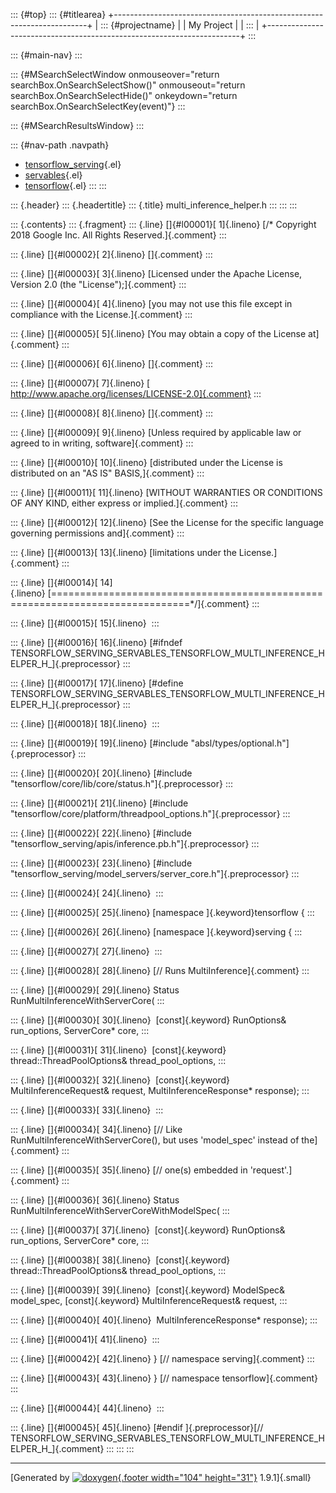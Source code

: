 ::: {#top}
::: {#titlearea}
+-----------------------------------------------------------------------+
| ::: {#projectname}                                                    |
| My Project                                                            |
| :::                                                                   |
+-----------------------------------------------------------------------+
:::

::: {#main-nav}
:::

::: {#MSearchSelectWindow onmouseover="return searchBox.OnSearchSelectShow()" onmouseout="return searchBox.OnSearchSelectHide()" onkeydown="return searchBox.OnSearchSelectKey(event)"}
:::

::: {#MSearchResultsWindow}
:::

::: {#nav-path .navpath}
-   [tensorflow\_serving](dir_bbc8937306723ff096d79d77f4a73363.html){.el}
-   [servables](dir_e240d895a087fc4ce46e8f4c52318018.html){.el}
-   [tensorflow](dir_143c99ffaf6c8b3b63b06c22e49d7998.html){.el}
:::
:::

::: {.header}
::: {.headertitle}
::: {.title}
multi\_inference\_helper.h
:::
:::
:::

::: {.contents}
::: {.fragment}
::: {.line}
[]{#l00001}[ 1]{.lineno} [/\* Copyright 2018 Google Inc. All Rights
Reserved.]{.comment}
:::

::: {.line}
[]{#l00002}[ 2]{.lineno} []{.comment}
:::

::: {.line}
[]{#l00003}[ 3]{.lineno} [Licensed under the Apache License, Version 2.0
(the \"License\");]{.comment}
:::

::: {.line}
[]{#l00004}[ 4]{.lineno} [you may not use this file except in compliance
with the License.]{.comment}
:::

::: {.line}
[]{#l00005}[ 5]{.lineno} [You may obtain a copy of the License
at]{.comment}
:::

::: {.line}
[]{#l00006}[ 6]{.lineno} []{.comment}
:::

::: {.line}
[]{#l00007}[ 7]{.lineno} [
http://www.apache.org/licenses/LICENSE-2.0]{.comment}
:::

::: {.line}
[]{#l00008}[ 8]{.lineno} []{.comment}
:::

::: {.line}
[]{#l00009}[ 9]{.lineno} [Unless required by applicable law or agreed to
in writing, software]{.comment}
:::

::: {.line}
[]{#l00010}[ 10]{.lineno} [distributed under the License is distributed
on an \"AS IS\" BASIS,]{.comment}
:::

::: {.line}
[]{#l00011}[ 11]{.lineno} [WITHOUT WARRANTIES OR CONDITIONS OF ANY KIND,
either express or implied.]{.comment}
:::

::: {.line}
[]{#l00012}[ 12]{.lineno} [See the License for the specific language
governing permissions and]{.comment}
:::

::: {.line}
[]{#l00013}[ 13]{.lineno} [limitations under the License.]{.comment}
:::

::: {.line}
[]{#l00014}[
14]{.lineno} [==============================================================================\*/]{.comment}
:::

::: {.line}
[]{#l00015}[ 15]{.lineno} 
:::

::: {.line}
[]{#l00016}[ 16]{.lineno} [\#ifndef
TENSORFLOW\_SERVING\_SERVABLES\_TENSORFLOW\_MULTI\_INFERENCE\_HELPER\_H\_]{.preprocessor}
:::

::: {.line}
[]{#l00017}[ 17]{.lineno} [\#define
TENSORFLOW\_SERVING\_SERVABLES\_TENSORFLOW\_MULTI\_INFERENCE\_HELPER\_H\_]{.preprocessor}
:::

::: {.line}
[]{#l00018}[ 18]{.lineno} 
:::

::: {.line}
[]{#l00019}[ 19]{.lineno} [\#include
\"absl/types/optional.h\"]{.preprocessor}
:::

::: {.line}
[]{#l00020}[ 20]{.lineno} [\#include
\"tensorflow/core/lib/core/status.h\"]{.preprocessor}
:::

::: {.line}
[]{#l00021}[ 21]{.lineno} [\#include
\"tensorflow/core/platform/threadpool\_options.h\"]{.preprocessor}
:::

::: {.line}
[]{#l00022}[ 22]{.lineno} [\#include
\"tensorflow\_serving/apis/inference.pb.h\"]{.preprocessor}
:::

::: {.line}
[]{#l00023}[ 23]{.lineno} [\#include
\"tensorflow\_serving/model\_servers/server\_core.h\"]{.preprocessor}
:::

::: {.line}
[]{#l00024}[ 24]{.lineno} 
:::

::: {.line}
[]{#l00025}[ 25]{.lineno} [namespace ]{.keyword}tensorflow {
:::

::: {.line}
[]{#l00026}[ 26]{.lineno} [namespace ]{.keyword}serving {
:::

::: {.line}
[]{#l00027}[ 27]{.lineno} 
:::

::: {.line}
[]{#l00028}[ 28]{.lineno} [// Runs MultiInference]{.comment}
:::

::: {.line}
[]{#l00029}[ 29]{.lineno} Status RunMultiInferenceWithServerCore(
:::

::: {.line}
[]{#l00030}[ 30]{.lineno}  [const]{.keyword} RunOptions& run\_options,
ServerCore\* core,
:::

::: {.line}
[]{#l00031}[ 31]{.lineno}  [const]{.keyword} thread::ThreadPoolOptions&
thread\_pool\_options,
:::

::: {.line}
[]{#l00032}[ 32]{.lineno}  [const]{.keyword} MultiInferenceRequest&
request, MultiInferenceResponse\* response);
:::

::: {.line}
[]{#l00033}[ 33]{.lineno} 
:::

::: {.line}
[]{#l00034}[ 34]{.lineno} [// Like RunMultiInferenceWithServerCore(),
but uses \'model\_spec\' instead of the]{.comment}
:::

::: {.line}
[]{#l00035}[ 35]{.lineno} [// one(s) embedded in \'request\'.]{.comment}
:::

::: {.line}
[]{#l00036}[ 36]{.lineno} Status
RunMultiInferenceWithServerCoreWithModelSpec(
:::

::: {.line}
[]{#l00037}[ 37]{.lineno}  [const]{.keyword} RunOptions& run\_options,
ServerCore\* core,
:::

::: {.line}
[]{#l00038}[ 38]{.lineno}  [const]{.keyword} thread::ThreadPoolOptions&
thread\_pool\_options,
:::

::: {.line}
[]{#l00039}[ 39]{.lineno}  [const]{.keyword} ModelSpec& model\_spec,
[const]{.keyword} MultiInferenceRequest& request,
:::

::: {.line}
[]{#l00040}[ 40]{.lineno}  MultiInferenceResponse\* response);
:::

::: {.line}
[]{#l00041}[ 41]{.lineno} 
:::

::: {.line}
[]{#l00042}[ 42]{.lineno} } [// namespace serving]{.comment}
:::

::: {.line}
[]{#l00043}[ 43]{.lineno} } [// namespace tensorflow]{.comment}
:::

::: {.line}
[]{#l00044}[ 44]{.lineno} 
:::

::: {.line}
[]{#l00045}[ 45]{.lineno} [\#endif ]{.preprocessor}[//
TENSORFLOW\_SERVING\_SERVABLES\_TENSORFLOW\_MULTI\_INFERENCE\_HELPER\_H\_]{.comment}
:::
:::
:::

------------------------------------------------------------------------

[Generated by [![doxygen](doxygen.svg){.footer width="104"
height="31"}](https://www.doxygen.org/index.html) 1.9.1]{.small}
